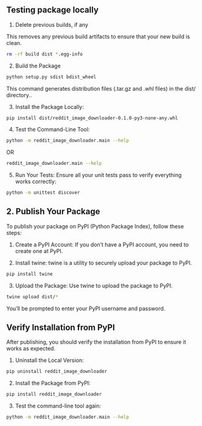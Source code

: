 ## Testing package locally 

1. Delete previous builds, if any

This removes any previous build artifacts to ensure that your new build is clean.

```bash
rm -rf build dist *.egg-info
```

2. Build the Package

```bash
python setup.py sdist bdist_wheel
```

This command generates distribution files (.tar.gz and .whl files) in the dist/ directory..

3. Install the Package Locally:

```bash
pip install dist/reddit_image_downloader-0.1.0-py3-none-any.whl
```

4. Test the Command-Line Tool:

```bash
python -m reddit_image_downloader.main --help
```

OR

```bash
reddit_image_downloader.main --help
```

5. Run Your Tests: 
Ensure all your unit tests pass to verify everything works correctly:

```bash
python -m unittest discover
```

## 2. Publish Your Package

To publish your package on PyPI (Python Package Index), follow these steps:

1. Create a PyPI Account: If you don’t have a PyPI account, you need to create one at PyPI.

2. Install twine: twine is a utility to securely upload your package to PyPI.

```bash
pip install twine
```

3. Upload the Package: Use twine to upload the package to PyPI.

```bash
twine upload dist/*
```
You’ll be prompted to enter your PyPI username and password.

## Verify Installation from PyPI
After publishing, you should verify the installation from PyPI to ensure it works as expected.

1. Uninstall the Local Version:

```bash
pip uninstall reddit_image_downloader
```

2. Install the Package from PyPI:

```bash
pip install reddit_image_downloader
```

3. Test the command-line tool again:

```bash
python -m reddit_image_downloader.main --help
```
